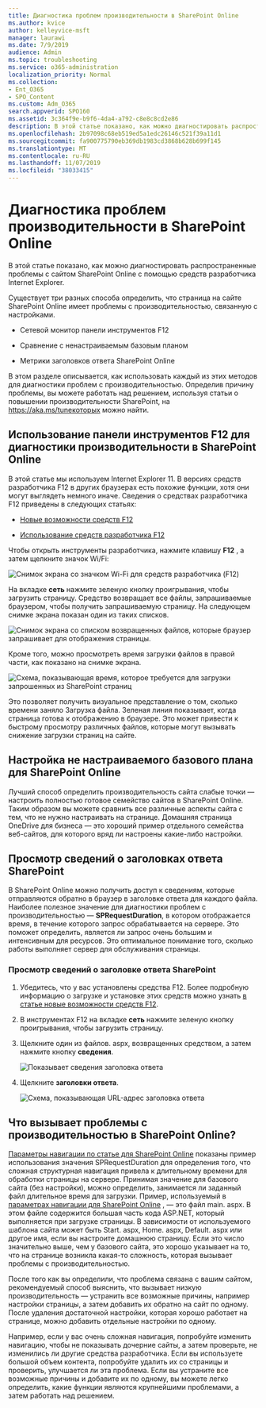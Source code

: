 ```yaml
---
title: Диагностика проблем производительности в SharePoint Online
ms.author: kvice
author: kelleyvice-msft
manager: laurawi
ms.date: 7/9/2019
audience: Admin
ms.topic: troubleshooting
ms.service: o365-administration
localization_priority: Normal
ms.collection:
- Ent_O365
- SPO_Content
ms.custom: Adm_O365
search.appverid: SPO160
ms.assetid: 3c364f9e-b9f6-4da4-a792-c8e8c8cd2e86
description: В этой статье показано, как можно диагностировать распространенные проблемы с сайтом SharePoint Online с помощью средств разработчика Internet Explorer.
ms.openlocfilehash: 2b97098c68eb519ed5a1edc26146c521f39a11d1
ms.sourcegitcommit: fa900775790eb369db1983cd3868b628b699f145
ms.translationtype: MT
ms.contentlocale: ru-RU
ms.lasthandoff: 11/07/2019
ms.locfileid: "38033415"
---
```

# <a name="diagnosing-performance-issues-with-sharepoint-online"></a>Диагностика проблем производительности в SharePoint Online

В этой статье показано, как можно диагностировать распространенные проблемы с сайтом SharePoint Online с помощью средств разработчика Internet Explorer.
  
Существует три разных способа определить, что страница на сайте SharePoint Online имеет проблемы с производительностью, связанную с настройками.
  
- Сетевой монитор панели инструментов F12

- Сравнение с ненастраиваемым базовым планом

- Метрики заголовков ответа SharePoint Online

В этом разделе описывается, как использовать каждый из этих методов для диагностики проблем с производительностью. Определив причину проблемы, вы можете работать над решением, используя статьи о повышении производительности SharePoint, на https://aka.ms/tuneкоторых можно найти.
  
## <a name="using-the-f12-tool-bar-to-diagnose-performance-in-sharepoint-online"></a>Использование панели инструментов F12 для диагностики производительности в SharePoint Online
<a name="F12ToolInfo"> </a>

В этой статье мы используем Internet Explorer 11. В версиях средств разработчика F12 в других браузерах есть похожие функции, хотя они могут выглядеть немного иначе. Сведения о средствах разработчика F12 приведены в следующих статьях:
  
- [Новые возможности средств F12](https://go.microsoft.com/fwlink/p/?LinkId=522545)

- [Использование средств разработчика F12](https://go.microsoft.com/fwlink/p/?LinkId=522546)

Чтобы открыть инструменты разработчика, нажмите клавишу **F12** , а затем щелкните значок Wi/Fi:
  
![Снимок экрана со значком Wi-Fi для средств разработчика (F12)](media/27acacbb-5688-459a-aa2f-5c8c5f17b76e.png)
  
На вкладке **сеть** нажмите зеленую кнопку проигрывания, чтобы загрузить страницу. Средство возвращает все файлы, запрашиваемые браузером, чтобы получить запрашиваемую страницу. На следующем снимке экрана показан один из таких списков.
  
![Снимок экрана со списком возвращенных файлов, которые браузер запрашивает для отображения страницы.](media/247a9422-76da-4b0c-bed3-ce77b05e4560.png)
  
Кроме того, можно просмотреть время загрузки файлов в правой части, как показано на снимке экрана.
  
![Схема, показывающая время, которое требуется для загрузки запрошенных из SharePoint страниц](media/d71ad1fa-9018-4fae-82eb-c1838e7db0ff.png)
  
Это позволяет получить визуальное представление о том, сколько времени заняло Загрузка файла. Зеленая линия показывает, когда страница готова к отображению в браузере. Это может привести к быстрому просмотру различных файлов, которые могут вызывать снижение загрузки страниц на сайте.
  
## <a name="setting-up-a-non-customized-baseline-for-sharepoint-online"></a>Настройка не настраиваемого базового плана для SharePoint Online
<a name="F12ToolInfo"> </a>

Лучший способ определить производительность сайта слабые точки — настроить полностью готовое семейство сайтов в SharePoint Online. Таким образом вы можете сравнить все различные аспекты сайта с тем, что не нужно настраивать на странице. Домашняя страница OneDrive для бизнеса — это хороший пример отдельного семейства веб-сайтов, для которого вряд ли настроены какие-либо настройки.
  
## <a name="viewing-sharepoint-response-header-information"></a>Просмотр сведений о заголовках ответа SharePoint
<a name="F12ToolInfo"> </a>

В SharePoint Online можно получить доступ к сведениям, которые отправляются обратно в браузер в заголовке ответа для каждого файла. Наиболее полезное значение для диагностики проблем с производительностью — **SPRequestDuration**, в котором отображается время, в течение которого запрос обрабатывается на сервере. Это поможет определить, является ли запрос очень большим и интенсивным для ресурсов. Это оптимальное понимание того, сколько работы выполняет сервер для обслуживания страницы.

### <a name="to-view-sharepoint-response-header-information"></a>Просмотр сведений о заголовке ответа SharePoint
  
1. Убедитесь, что у вас установлены средства F12. Более подробную информацию о загрузке и установке этих средств можно узнать [в статье новые возможности средств F12](https://go.microsoft.com/fwlink/p/?LinkId=522545).

2. В инструментах F12 на вкладке **сеть** нажмите зеленую кнопку проигрывания, чтобы загрузить страницу.

3. Щелкните один из файлов. aspx, возвращенных средством, а затем нажмите кнопку **сведения**.

    ![Показывает сведения заголовка ответа](media/1f8a044a-caf8-4613-be2b-7e064141ac8a.png)
  
4. Щелкните **заголовки ответа**.

    ![Схема, показывающая URL-адрес заголовка ответа](media/efc7076e-447e-447e-882a-ae3aa721e2c3.png)
  
## <a name="whats-causing-performance-issues-in-sharepoint-online"></a>Что вызывает проблемы с производительностью в SharePoint Online?
<a name="F12ToolInfo"> </a>

[Параметры навигации по статье для SharePoint Online](navigation-options-for-sharepoint-online.md) показаны пример использования значения SPRequestDuration для определения того, что сложная структурная навигация привела к длительному времени для обработки страницы на сервере. Принимая значение для базового сайта (без настройки), можно определить, занимается ли заданный файл длительное время для загрузки. Пример, используемый в [параметрах навигации для SharePoint Online](navigation-options-for-sharepoint-online.md) , — это файл main. aspx. В этом файле содержится большая часть кода ASP.NET, который выполняется при загрузке страницы. В зависимости от используемого шаблона сайта может быть Start. aspx, Home. aspx, Default. aspx или другое имя, если вы настроите домашнюю страницу. Если это число значительно выше, чем у базового сайта, это хорошо указывает на то, что на странице возникла какая-то сложность, которая вызывает проблемы с производительностью.
  
После того как вы определили, что проблема связана с вашим сайтом, рекомендуемый способ выяснить, что вызывает низкую производительность — устранить все возможные причины, например настройки страницы, а затем добавить их обратно на сайт по одному. После удаления достаточной настройки, которая хорошо работает на странице, можно добавить отдельные настройки по одному.
  
Например, если у вас очень сложная навигация, попробуйте изменить навигацию, чтобы не показывать дочерние сайты, а затем проверьте, не изменились ли другие средства разработчика. Если вы используете большой объем контента, попробуйте удалить их со страницы и проверить, улучшается ли эта проблема. Если вы устраните все возможные причины и добавите их по одному, вы можете легко определить, какие функции являются крупнейшими проблемами, а затем работать над решением.

